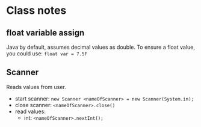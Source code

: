 # Class notes


##  float variable assign
Java by default, assumes decimal values as double. To ensure a float value, you could use: `float var = 7.5F`

## Scanner
Reads values from user.

- start scanner: `new Scanner <nameOfScanner> = new Scanner(System.in);`
- close scanner: `<nameOfScanner>.close()`
- read values:
  - int: `<nameOfScanner>.nextInt();`
